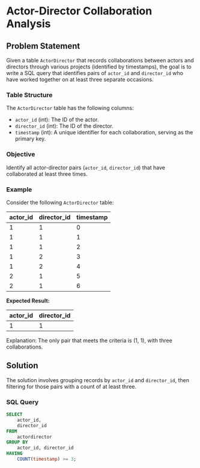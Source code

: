 # Actor-Director Collaboration Analysis

## Problem Statement

Given a table `ActorDirector` that records collaborations between actors and directors through various projects (identified by timestamps), the goal is to write a SQL query that identifies pairs of `actor_id` and `director_id` who have worked together on at least three separate occasions.

### Table Structure

The `ActorDirector` table has the following columns:

- `actor_id` (int): The ID of the actor.
- `director_id` (int): The ID of the director.
- `timestamp` (int): A unique identifier for each collaboration, serving as the primary key.

### Objective

Identify all actor-director pairs (`actor_id`, `director_id`) that have collaborated at least three times.

### Example

Consider the following `ActorDirector` table:

| actor_id | director_id | timestamp |
|----------|-------------|-----------|
| 1        | 1           | 0         |
| 1        | 1           | 1         |
| 1        | 1           | 2         |
| 1        | 2           | 3         |
| 1        | 2           | 4         |
| 2        | 1           | 5         |
| 2        | 1           | 6         |

**Expected Result:**

| actor_id | director_id |
|----------|-------------|
| 1        | 1           |

Explanation: The only pair that meets the criteria is (1, 1), with three collaborations.

## Solution

The solution involves grouping records by `actor_id` and `director_id`, then filtering for those pairs with a count of at least three.

### SQL Query

```sql
SELECT
    actor_id,
    director_id
FROM
    actordirector
GROUP BY
    actor_id, director_id
HAVING
    COUNT(timestamp) >= 3;
```